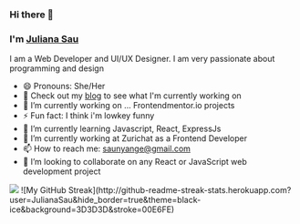 ### Hi there 👋
### I'm [Juliana Sau](https://JulianaSau.github.io/)
    

  I am a Web Developer and UI/UX Designer. I am very passionate about programming and design
  - 😄 Pronouns: She/Her
  - 🔭 Check out my [blog](https://juliesau.hashnode.dev/) to see what I'm currently working on
  - 🔭 I’m currently working on ... Frontendmentor.io projects
  - ⚡ Fun fact: I think i'm lowkey funny
  - 🌱 I’m currently learning Javascript, React, ExpressJs
  - 🔭 I’m currently working at Zurichat as a Frontend Developer
  - 📫 How to reach me: saunyange@gmail.com 
  - 👯 I’m looking to collaborate on any React or JavaScript web development project



<img src="https://github-readme-stats.vercel.app/api?username=JulianaSau&&show_icons=true&title_color=ffffff&icon_color=bb2acf&text_color=daf7dc&bg_color=151515" />
<span align="right">
![My GitHub Streak](http://github-readme-streak-stats.herokuapp.com?user=JulianaSau&hide_border=true&theme=black-ice&background=3D3D3D&stroke=00E6FE)
</span>
  

<!--
**JulianaSau/JulianaSau** is a ✨ _special_ ✨ repository because its `README.md` (this file) appears on your GitHub profile.

Here are some ideas to get you started:

- 🔭 I’m currently working on ...
- 🌱 I’m currently learning ...
- 👯 I’m looking to collaborate on ...
- 🤔 I’m looking for help with ...
- 💬 Ask me about ...
- 📫 How to reach me: ...
- 😄 Pronouns: ...
- ⚡ Fun fact: ...
-->
